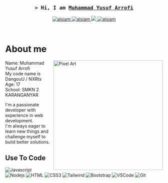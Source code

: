 
<!-- Intro  -->
<h3 align="center">
        <samp>&gt; Hi, I am
                <b><a target="_blank" href="https://blog.ayohosting.repl.co/">Muhammad Yusuf Arrofi</a></b>
        </samp>
</h3>

<p align="center">
 <a href="https://blog.ayohosting.repl.co/" target="blank">
  <img src="https://img.shields.io/badge/Website-DC143C?style=for-the-badge&logo=medium&logoColor=white" alt="alsiam" />
 </a>
 <a href="[https://linkedin.com/in/al-siam](https://www.linkedin.com/in/muhammad-yusuf-arrofi-a26140299/)" target="_blank">
  <img src="https://img.shields.io/badge/LinkedIn-0077B5?style=for-the-badge&logo=linkedin&logoColor=white" alt="alsiam"/>
 </a>
 <a href="https://twitter.com/MYArrofi" target="_blank">
  <img src="https://img.shields.io/badge/Twitter-1DA1F2?style=for-the-badge&logo=twitter&logoColor=white" />
 </a>
 <a href="https://www.instagram.com/my_arrofi/" target="_blank">
  <img src="https://img.shields.io/badge/Instagram-fe4164?style=for-the-badge&logo=instagram&logoColor=white" alt="alsiam" />
 </a>  
</p>
<br />

<!-- About Section -->
 # About me
 
<p>
 <img align="right" width="350" src="https://s5.gifyu.com/images/Si9GH.png" alt="Pixel Art" />
  
Name: Muhammad Yusuf Arrofi<br/>
My code name is DangouU / NXRts<br/>
Age: 17<br/>
School: SMKN 2 KARANGANYAR<br/>

I'm a passionate developer with experience in web development.<br/>
I'm always eager to learn new things and challenge myself to build better solutions.<br/>

</p>

## Use To Code

![Javascript](https://img.shields.io/badge/Javascript-F0DB4F?style=for-the-badge&labelColor=black&logo=javascript&logoColor=F0DB4F)
![Nodejs](https://img.shields.io/badge/Nodejs-3C873A?style=for-the-badge&labelColor=black&logo=node.js&logoColor=3C873A)
![HTML](https://img.shields.io/badge/HTML5-E34F26?style=for-the-badge&logo=html5&logoColor=white)
![CSS3](https://img.shields.io/badge/CSS3-1572B6?style=for-the-badge&logo=css3&logoColor=white)
![Tailwind](https://img.shields.io/badge/Tailwind_CSS-092749?style=for-the-badge&logo=tailwindcss&logoColor=06B6D4&labelColor=000000)
![Bootstrap](https://img.shields.io/badge/Bootstrap-563D7C?style=for-the-badge&logo=bootstrap&logoColor=white)
![VSCode](https://img.shields.io/badge/Visual_Studio-0078d7?style=for-the-badge&logo=visual%20studio&logoColor=white)
![Git](https://img.shields.io/badge/Git-F05032?style=for-the-badge&logo=git&logoColor=white)

